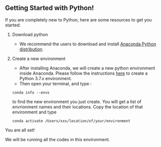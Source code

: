 
## Getting Started with Python!

If you are completely new to Python, here are some resources to get you started:

1. Download python 
   - We recommend the users to download and install [Anaconda Python distribution](http://www.anaconda.com/products/distribution). 
   
2. Create a new environment 
   - After installing Anaconda, we will create a new python environment inside Anaconda. Please follow the instructions [here](https://conda.io/projects/conda/en/latest/user-guide/tasks/manage-environments.html#creating-an-environment-with-commands) to create a Python 3.7.x environment. 
   - Then open your terminal, and type :
   
    ```
    conda info --envs 
    ```
    
    to find the new environment you just create. You will get a list of envrionment names and their locations. Copy the location of that environment and type 
    
    ```
    conda activate /Users/xxx/location/of/your/environment
    ```
 
You are all set! 

We will be running all the codes in this environment. 
